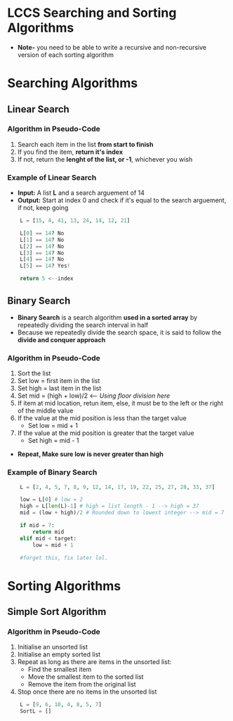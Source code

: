 # **LCCS Searching and Sorting Algorithms**
- **Note-** you need to be able to write a recursive and non-recursive version of each sorting algorithm
# Searching Algorithms
## Linear Search
### Algorithm in Pseudo-Code
1. Search each item in the list **from start to finish**
2. If you find the item, **return it's index**
3. If not, return the **lenght of the list, or -1**, whichever you wish

### Example of Linear Search
- **Input:** A list **L** and a search arguement of 14
- **Output:** Start at index 0 and check if it's equal to the search arguement, if not, keep going

```python
    L = [15, 4, 41, 13, 24, 14, 12, 21]

    L[0] == 14? No
    L[1] == 14? No
    L[2] == 14? No
    L[3] == 14? No
    L[4] == 14? No
    L[5] == 14? Yes!

    return 5 <--index
```

## Binary Search
- **Binary Search** is a search algorithm **used in a sorted array** by repeatedly dividing the search interval in half
- Because we repeatedly divide the search space, it is said to follow the **divide and conquer approach**

### Algorithm in Pseudo-Code
1. Sort the list
2. Set low = first item in the list
3. Set high = last item in the list
4. Set mid = (high + low)/2 <-- *Using floor division here*
5. If item at mid location, retun item, else, it must be to the left or the right of the middle value
6. If the value at the mid position is less than the target value
    - Set low = mid + 1
7. If the value at the mid position is greater that the target value
    - Set high = mid - 1
- **Repeat, Make sure low is never greater than high**

### Example of Binary Search
```python
    L = [2, 4, 5, 7, 8, 9, 12, 14, 17, 19, 22, 25, 27, 28, 33, 37]

    low = L[0] # low = 2
    high = L[len(L)-1] # high = list length - 1 --> high = 37
    mid = (low + high)/2 # Rounded down to lowest integer --> mid = 7

    if mid = 7:
        return mid
    elif mid < target:
        low = mid + 1

    #forget this, fix later lol.
```

# Sorting Algorithms
## Simple Sort Algorithm
### Algorithm in Pseudo-Code
1. Initialise an unsorted list
2. Initialise an empty sorted list
3. Repeat as long as there are items in the unsorted list:
    - Find the smallest item
    - Move the smallest item to the sorted list
    - Remove the item from the original list
4. Stop once there are no items in the unsorted list

```python
    L = [9, 6, 10, 4, 8, 5, 7]
    SortL = []

    
```



